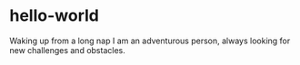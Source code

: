 # hello-world
Waking up from a long nap
I am an adventurous person, always looking for new challenges and obstacles. 

